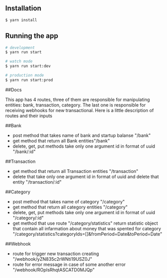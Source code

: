 
## Installation

```bash
$ yarn install
```

## Running the app

```bash
# development
$ yarn run start

# watch mode
$ yarn run start:dev

# production mode
$ yarn run start:prod
```

##Docs

This app has 4 routes, three of them are responsible for manipulating entities: bank, transaction, category. The last one is responsible for receiving webhooks for new transactional. 
Here is a little description of routes and their inputs


##Bank
- post method that takes name of bank and startup balanse "/bank"
- get method that return all Bank entities"/bank"
- delete, get, put methods take only one argument id in format of uuid  "/bank/:id"


##Transaction 
- get method that return all Transaction entities "/transaction"
- delete that take only one argument id in format of uuid and delete that entity "/transaction/:id"


##Category
- post method that takes name of category "/category"
- get method that return all category entities "/category"
- delete, get, put methods take only one argument id in format of uuid "/category/:id"
- get method that use route "/category/statistics" return statistic object that contain all infarmation about money that was spented for category "/category/statistics?categoryIds=[]&fromPeriod=Date&toPeriod=Date"


##Webhook
- route for trigger new transaction creating "/webhook/yZN835c2rWNti19USZ0J"
- route for error message in case of some another error "/webhook/ROpIsRhqtASCATD0MJQp"
